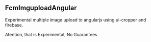 ## FcmImguploadAngular

Experimental multiple image upload to angularjs using ui-cropper and firebase.

Atention, that is Experimental, No Guarantees 


